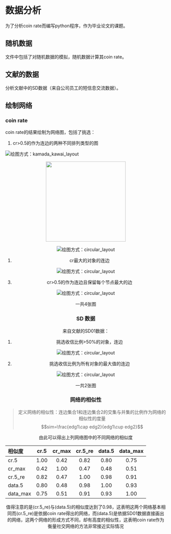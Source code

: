 # 数据分析

为了分析coin rate而编写python程序，作为毕业论文的课题。

## 随机数据

文件中包括了对随机数据的模拟，随机数据计算其coin rate。

## 文献的数据

分析文献中的SD数据（来自公司员工的短信息交流数据）。

## 绘制网络

### coin rate

coin rate的结果绘制为网络图，包括了挑选：

1. cr>0.5的作为连边的两种不同排列类型的图

![绘图方式：kamada_kawai_layout](./data/network_sd/network_SD01_u500_c.5.png )

<div align=center><img src="./data/network_sd/network_SD01_u500_c.5.png" width="250" height="250"/>

![绘图方式：circular_layout](./data/network_sd/network_SD01_u500_c_by_circular_.5.png)

1. cr最大的对象的连边

![绘图方式：circular_layout](./data/network_sd/network_SD01_u500_c_by_circular_max.png)

3. cr>0.5的作为连边且保留每个节点最大的边

![绘图方式：circular_layout](./data/network_sd/network_SD01_u500_c_by_circular_re.png)

一共4张图  

### SD 数据

来自文献的SD01数据：

1. 挑选收信比例>50%的对象，连边

![绘图方式：circular_layout](./data/network_sd/network_SD01_u500_data_by_circular.png)

2. 挑选收信比例为所有对象的最大值的连边

![绘图方式：circular_layout](./data/network_sd/network_SD01_u500_data_by_circular_max.png)

一共2张图

### 网络的相似性

>定义网络的相似性：连边集合1和连边集合2的交集与并集的比例作为网络的相似性的度量
>$$sim=\frac{edg1\cap edg2}{edg1\cup edg2}$$

由此可以得出上列网络图中的不同网络的相似度  

| 相似度 |cr.5|cr_max|cr.5_re|data.5|data_max|
| :----- | :-----: | :-----: | :-----: | :-----: | :-----: |
|cr.5|1.00|0.42|0.82|0.80|0.75|
|cr_max|0.42|1.00|0.47|0.48|0.51|
|cr.5_re|0.82|0.47|1.00|0.98|0.91|
|data.5|0.80|0.48|0.98|1.00|0.93|
|data_max|0.75|0.51|0.91|0.93|1.00|

值得注意的是(cr.5_re)与(data.5)的相似度达到了0.98，这表明这两个网络基本相同而(cr.5_re)是依据coin rate得出的网络，而(data.5)是依据SD01数据直接画出的网络，这两个网络的形成方式不同，却有高度的相似性，这表明coin rate作为衡量社交网络的方法非常接近实际情况